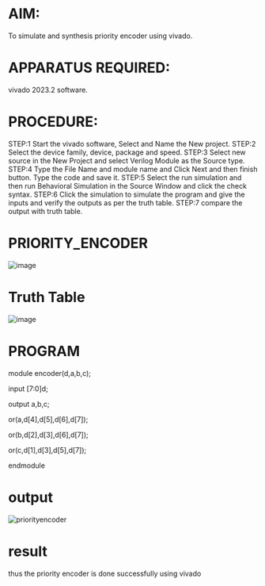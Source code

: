 # AIM: 
To simulate and synthesis priority encoder using vivado. 
# APPARATUS REQUIRED: 
vivado 2023.2 software. 
# PROCEDURE: 
STEP:1 Start the vivado software, Select and Name the New project. 
STEP:2 Select the device family, device, package and speed. 
STEP:3 Select new source in the New Project and select Verilog Module as the 
Source type. 
STEP:4 Type the File Name and module name and Click Next and then finish 
button. Type the code and save it. 
STEP:5 Select the run simulation and then run Behavioral Simulation in the 
Source Window and click the check syntax. 
STEP:6 Click the simulation to simulate the program and give the inputs and 
verify the outputs as per the truth table. 
STEP:7 compare the output with truth table.
# PRIORITY_ENCODER
![image](https://github.com/RESMIRNAIR/PRIORITY_ENCODER/assets/154305926/016b3b20-1d4d-48fd-9012-a2c725b822db)
# Truth Table
![image](https://github.com/RESMIRNAIR/PRIORITY_ENCODER/assets/154305926/3da43bab-6ee6-456f-858f-4553d3623f8c)
# PROGRAM
module encoder(d,a,b,c);

input [7:0]d;

output a,b,c;

or(a,d[4],d[5],d[6],d[7]);

or(b,d[2],d[3],d[6],d[7]);

or(c,d[1],d[3],d[5],d[7]);

endmodule
# output
![priorityencoder](https://github.com/lathika024/PRIORITY_ENCODER/assets/165888553/7f617cdf-96b1-41f7-a2e1-2afa67df4497)
# result
thus the priority encoder is done successfully using vivado

